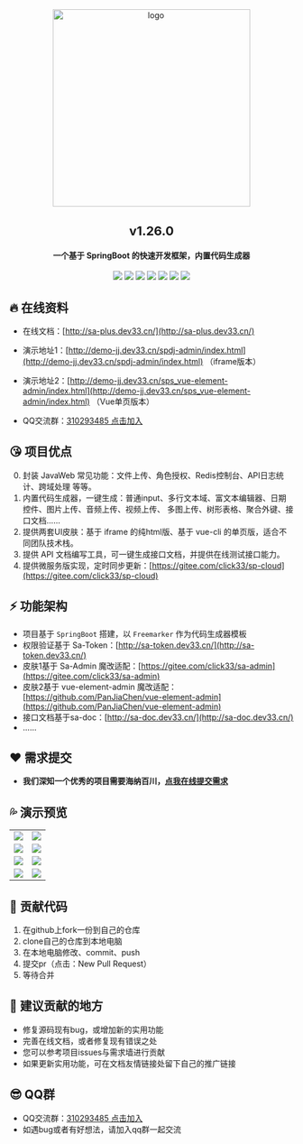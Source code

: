 <div align="center">
	<img alt="logo" src="https://gitee.com/click33/sa-plus/raw/master/sp-devdoc/sa-plus.png" width="350">
	<!-- <h2 align="center" style="font-size: 80px; font-weight: 700;">Sa-plus</h2> -->
</div>
<div align="center" style="margin-top: 30px; font-size: 22px;"><b>v1.26.0</b></div>
<h4 align="center">一个基于 SpringBoot 的快速开发框架，内置代码生成器</h4>
<p align="center">
	<a href="https://gitee.com/click33/sa-plus/stargazers"><img src="https://gitee.com/click33/sa-plus/badge/star.svg"></a>
	<a href='https://gitee.com/click33/sa-plus/members'><img src='https://gitee.com/click33/sa-plus/badge/fork.svg'></a>
	<a href="https://github.com/click33/sa-plus/stargazers"><img src="https://img.shields.io/github/stars/click33/sa-plus?style=flat-square&logo=GitHub"></a>
	<a href="https://github.com/click33/sa-plus/watchers"><img src="https://img.shields.io/github/watchers/click33/sa-plus?style=flat-square&logo=GitHub"></a>
	<a href="https://github.com/click33/sa-plus/network/members"><img src="https://img.shields.io/github/forks/click33/sa-plus?style=flat-square&logo=GitHub"></a>
	<a href="https://github.com/click33/sa-plus/issues"><img src="https://img.shields.io/github/issues/click33/sa-plus.svg?style=flat-square&logo=GitHub"></a>
	<a href="https://github.com/click33/sa-plus/blob/master/LICENSE"><img src="https://img.shields.io/github/license/click33/sa-plus.svg?style=flat-square&logo=GitHub"></a>
</p>


## 🔥 在线资料

- 在线文档：[http://sa-plus.dev33.cn/](http://sa-plus.dev33.cn/)

- 演示地址1：[http://demo-jj.dev33.cn/spdj-admin/index.html](http://demo-jj.dev33.cn/spdj-admin/index.html) （iframe版本）

- 演示地址2：[http://demo-jj.dev33.cn/sps_vue-element-admin/index.html](http://demo-jj.dev33.cn/sps_vue-element-admin/index.html) （Vue单页版本）

- QQ交流群：[310293485 点击加入](https://jq.qq.com/?_wv=1027&k=NNBSOkeA)


## 😘 项目优点 
0. 封装 JavaWeb 常见功能：文件上传、角色授权、Redis控制台、API日志统计、跨域处理 等等。
1. 内置代码生成器，一键生成：普通input、多行文本域、富文本编辑器、日期控件、图片上传、音频上传、视频上传、 多图上传、树形表格、聚合外键、接口文档......
2. 提供两套UI皮肤：基于 iframe 的纯html版、基于 vue-cli 的单页版，适合不同团队技术栈。
3. 提供 API 文档编写工具，可一键生成接口文档，并提供在线测试接口能力。
4. 提供微服务版实现，定时同步更新：[https://gitee.com/click33/sp-cloud](https://gitee.com/click33/sp-cloud)


## ⚡ 功能架构 
- 项目基于 `SpringBoot` 搭建，以 `Freemarker` 作为代码生成器模板 
- 权限验证基于 Sa-Token：[http://sa-token.dev33.cn/](http://sa-token.dev33.cn/)
- 皮肤1基于 Sa-Admin 魔改适配：[https://gitee.com/click33/sa-admin](https://gitee.com/click33/sa-admin)
- 皮肤2基于 vue-element-admin 魔改适配：[https://github.com/PanJiaChen/vue-element-admin](https://github.com/PanJiaChen/vue-element-admin)
- 接口文档基于sa-doc：[http://sa-doc.dev33.cn/](http://sa-doc.dev33.cn/)
- ...... 


## ❤️ 需求提交 
- **我们深知一个优秀的项目需要海纳百川，[点我在线提交需求](http://sa-app.dev33.cn/wall.html?name=sa-plus)**


## 💦 演示预览 
<table>
    <tr>
        <td><img src="https://color-test.oss-cn-qingdao.aliyuncs.com/sa-plus/pre-1.png"/></td>
        <td><img src="https://color-test.oss-cn-qingdao.aliyuncs.com/sa-plus/pre-2.png"/></td>
    </tr>
    <tr>
        <td><img src="https://color-test.oss-cn-qingdao.aliyuncs.com/sa-plus/pre-3.png"/></td>
        <td><img src="https://color-test.oss-cn-qingdao.aliyuncs.com/sa-plus/pre-4.png"/></td>
    </tr>
    <tr>
        <td><img src="https://color-test.oss-cn-qingdao.aliyuncs.com/sa-plus/pre-5.png"/></td>
        <td><img src="https://color-test.oss-cn-qingdao.aliyuncs.com/sa-plus/pre-6.png"/></td>
    </tr>
    <tr>
        <td><img src="https://color-test.oss-cn-qingdao.aliyuncs.com/sa-plus/pre-7.png"/></td>
        <td><img src="https://color-test.oss-cn-qingdao.aliyuncs.com/sa-plus/pre-8.png"/></td>
    </tr>
</table>




## 🔨 贡献代码 
1. 在github上fork一份到自己的仓库
2. clone自己的仓库到本地电脑
3. 在本地电脑修改、commit、push
4. 提交pr（点击：New Pull Request）
5. 等待合并


## 🌱 建议贡献的地方 
- 修复源码现有bug，或增加新的实用功能
- 完善在线文档，或者修复现有错误之处
- 您可以参考项目issues与需求墙进行贡献
- 如果更新实用功能，可在文档友情链接处留下自己的推广链接


## 😎 QQ群 
- QQ交流群：[310293485 点击加入](https://jq.qq.com/?_wv=1027&k=NNBSOkeA)
- 如遇bug或者有好想法，请加入qq群一起交流  



